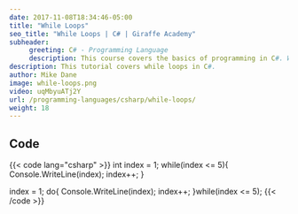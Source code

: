 ```yaml
---
date: 2017-11-08T18:34:46-05:00
title: "While Loops"
seo_title: "While Loops | C# | Giraffe Academy"
subheader:
     greeting: C# - Programming Language
     description: This course covers the basics of programming in C#. Work your way through the videos and we'll teach you everything you need to know to start your programming journey!
description: This tutorial covers while loops in C#.
author: Mike Dane
image: while-loops.png
video: uqMbyuATj2Y
url: /programming-languages/csharp/while-loops/
weight: 18
---
```

## Code

{{< code lang="csharp" >}}
int index = 1;
while(index <= 5){
     Console.WriteLine(index);
     index++;
}

index = 1;
do{
   Console.WriteLine(index);
   index++;
}while(index <= 5);
{{< /code >}}